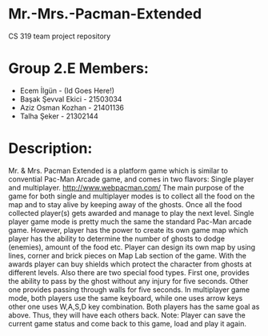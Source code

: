 # Mr.-Mrs.-Pacman-Extended
CS 319 team project repository
# Group 2.E Members:

* Ecem İlgün - (Id Goes Here!)
* Başak Şevval Ekici - 21503034
* Aziz Osman Kozhan - 21401136
* Talha Şeker - 21302144

# Description:

Mr. & Mrs. Pacman Extended is a platform game which is similar to convential Pac-Man Arcade game, and comes in two flavors: Single player and multiplayer. 
http://www.webpacman.com/
The main purpose of the game for both single and multiplayer modes is to collect all the food on the map and to stay alive by keeping away of the ghosts. Once all the food collected player(s) gets awarded and manage to play the next level. 
  Single player game mode is pretty much the same the standard Pac-Man arcade game. However, player has the power to create its own game map which player has the ability to determine the number of ghosts to dodge (enemies), amount of the food etc. Player can design its own map by using lines, corner and brick pieces on Map Lab section of the game. With the awards player can buy shields which protect the character from ghosts at different levels. Also there are two special food types. First one, provides the ability to pass by the ghost without any injury for five seconds. Other one provides passing through walls for five seconds.
In multiplayer game mode, both players use the same keyboard, while one uses arrow keys other one uses W,A,S,D key combination. Both players has the same goal as above. Thus, they will have each others back.
Note: Player can save the current game status and come back to this game, load and play it again.
